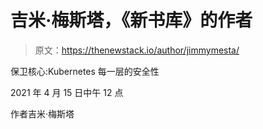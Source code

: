 # 吉米·梅斯塔，《新书库》的作者

> 原文：<https://thenewstack.io/author/jimmymesta/>

保卫核心:Kubernetes 每一层的安全性

2021 年 4 月 15 日中午 12 点

作者吉米·梅斯塔